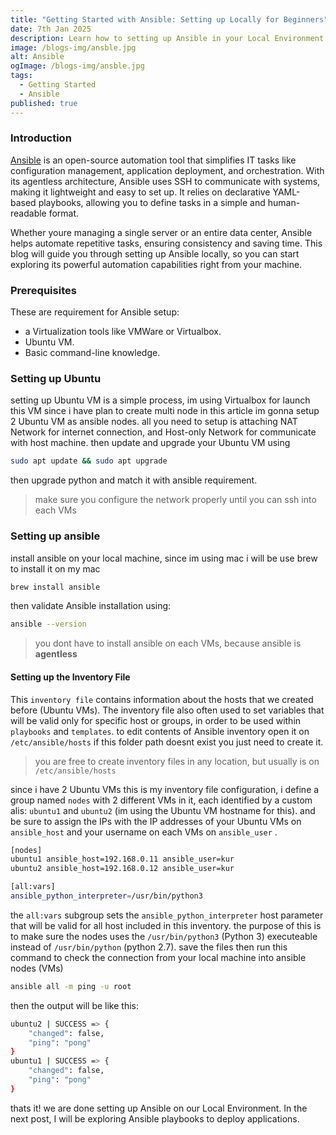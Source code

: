 ```yaml
---
title: "Getting Started with Ansible: Setting up Locally for Beginners"
date: 7th Jan 2025
description: Learn how to setting up Ansible in your Local Environment
image: /blogs-img/ansble.jpg
alt: Ansible
ogImage: /blogs-img/ansble.jpg
tags:
  - Getting Started
  - Ansible
published: true
---
```


### Introduction

[Ansible](https://www.redhat.com/en/ansible-collaborative?intcmp=7015Y000003t7aWQAQ) is an open-source automation tool that simplifies IT tasks like configuration management, application deployment, and orchestration. With its agentless architecture, Ansible uses SSH to communicate with systems, making it lightweight and easy to set up. It relies on declarative YAML-based playbooks, allowing you to define tasks in a simple and human-readable format.

Whether youre managing a single server or an entire data center, Ansible helps automate repetitive tasks, ensuring consistency and saving time. This blog will guide you through setting up Ansible locally, so you can start exploring its powerful automation capabilities right from your machine.

### Prerequisites

These are requirement for Ansible setup:

- a Virtualization tools like VMWare or Virtualbox.
- Ubuntu VM.
- Basic command-line knowledge.

### Setting up Ubuntu

setting up Ubuntu VM is a simple process, im using Virtualbox for launch this VM since i have plan to create multi node in this article im gonna setup 2 Ubuntu VM as ansible nodes. all you need to setup is attaching NAT Network for internet connection, and Host-only Network for communicate with host machine. then update and upgrade your Ubuntu VM using

```bash
sudo apt update && sudo apt upgrade
```

then upgrade python and match it with ansible requirement.

> make sure you configure the network properly until you can ssh into each VMs

### Setting up ansible

install ansible on your local machine, since im using mac i will be use brew to install it on my mac

```bash
brew install ansible
```

then validate Ansible installation using:

```bash
ansible --version
```

> you dont have to install ansible on each VMs, because ansible is **agentless**

#### Setting up the Inventory File

This `inventory file` contains information about the hosts that we created before (Ubuntu VMs). The inventory file also often used to set variables that will be valid only for specific host or groups, in order to be used within `playbooks` and `templates`. to edit contents of Ansible inventory open it on `/etc/ansible/hosts` if this folder path doesnt exist you just need to create it.

> you are free to create inventory files in any location, but usually is on `/etc/ansible/hosts`

since i have 2 Ubuntu VMs this is my inventory file configuration, i define a group named `nodes` with 2 different VMs in it, each identified by a custom alis: `ubuntu1` and `ubuntu2` (im using the Ubuntu VM hostname for this). and be sure to assign the IPs with the IP addresses of your Ubuntu VMs on `ansible_host` and your username on each VMs on `ansible_user` .

```bash [/etc/ansible/hosts]
[nodes]
ubuntu1 ansible_host=192.168.0.11 ansible_user=kur
ubuntu2 ansible_host=192.168.0.12 ansible_user=kur

[all:vars]
ansible_python_interpreter=/usr/bin/python3
```

the `all:vars` subgroup sets the `ansible_python_interpreter` host parameter that will be valid for all host included in this inventory. the purpose of this is to make sure the nodes uses the `/usr/bin/python3` (Python 3) executeable instead of `/usr/bin/python` (python 2.7). save the files then run this command to check the connection from your local machine into ansible nodes (VMs)

```bash
ansible all -m ping -u root
```

then the output will be like this:

```bash
ubuntu2 | SUCCESS => {
    "changed": false,
    "ping": "pong"
}
ubuntu1 | SUCCESS => {
    "changed": false,
    "ping": "pong"
}
```

thats it! we are done setting up Ansible on our Local Environment.
In the next post, I will be exploring Ansible playbooks to deploy applications.
